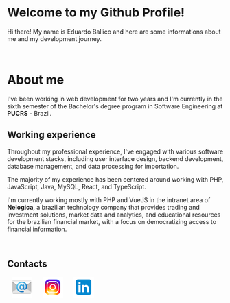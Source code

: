 # Welcome to my Github Profile!

Hi there! My name is Eduardo Ballico and here are some informations about me and my development journey.

<br>

# About me

I've been working in web development for two years and I'm currently in the sixth semester of the Bachelor's degree program in Software Engineering at **PUCRS** - Brazil. 

## Working experience

Throughout my professional experience, I've engaged with various software development stacks, including user interface design, backend development, database management, and data processing for importation.

The majority of my experience has been centered around working with PHP, JavaScript, Java, MySQL, React, and TypeScript.  

I'm currently working mostly with PHP and VueJS in the intranet area of **Nelogica**, a brazilian technology company that provides trading and investment solutions, market data and analytics, and educational resources for the brazilian financial market, with a focus on democratizing access to financial information.

<br>

## Contacts
  <div style='padding: 0px px'>
    <a href="mailto:ballico591@gmail.com" title="E-mail pessoal"><img src="icons/icons8-email-96.png" style='width:48px; padding: 0px 10px' alt="E-mail pessoal"></a>
    <a href="https://www.instagram.com/eduardoballico/" title="Instagram pessoal"><img src="icons/icons8-instagram-48.png" style='width:48px; padding: 0px 10px' alt="Instagram pessoal"></a>
    <a href="https://www.linkedin.com/in/eduardo-ballico/" title="LinkedIn pessoal"><img src="icons/icons8-linkedin.svg" style='width:48px; padding: 0px 10px' alt="LinkedIn pessoal"></a>
  </div>